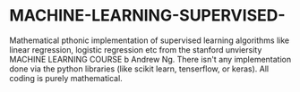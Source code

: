 # MACHINE-LEARNING-SUPERVISED-
Mathematical pthonic implementation of supervised learning algorithms like linear regression, logistic regression etc from the stanford unviersity MACHINE LEARNING COURSE b Andrew Ng.
There isn't any implementation done via the python libraries (like scikit learn, tenserflow, or keras). All coding is purely mathematical.

